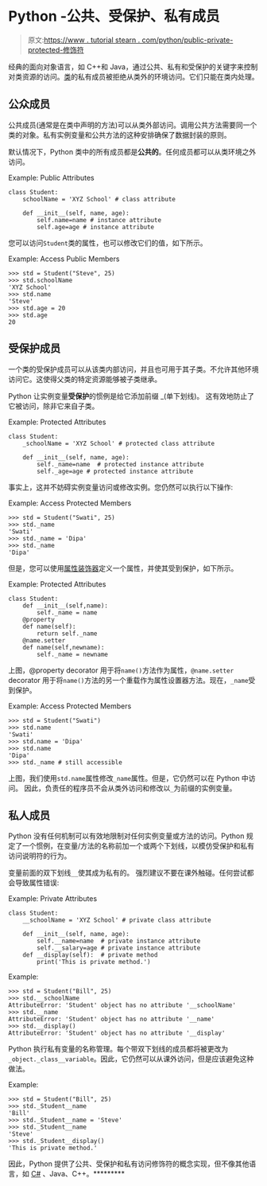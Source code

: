 # Python -公共、受保护、私有成员

> 原文:[https://www . tutorial stearn . com/python/public-private-protected-修饰符](https://www.tutorialsteacher.com/python/public-private-protected-modifiers)

经典的面向对象语言，如 C++和 Java，通过公共、私有和受保护的关键字来控制对类资源的访问。[类](/python/python-class)的私有成员被拒绝从类外的环境访问。它们只能在类内处理。

## 公众成员

公共成员(通常是在类中声明的方法)可以从类外部访问。调用公共方法需要同一个类的对象。私有实例变量和公共方法的这种安排确保了数据封装的原则。

默认情况下，Python 类中的所有成员都是**公共的**。任何成员都可以从类环境之外访问。

Example: Public Attributes 

```
class Student:
    schoolName = 'XYZ School' # class attribute

    def __init__(self, name, age):
        self.name=name # instance attribute
        self.age=age # instance attribute 
```

您可以访问`Student`类的属性，也可以修改它们的值，如下所示。

Example: Access Public Members 

```
>>> std = Student("Steve", 25)
>>> std.schoolName
'XYZ School'
>>> std.name
'Steve'
>>> std.age = 20
>>> std.age
20 
```

## 受保护成员

一个类的受保护成员可以从该类内部访问，并且也可用于其子类。不允许其他环境访问它。这使得父类的特定资源能够被子类继承。

Python 让实例变量**受保护**的惯例是给它添加前缀 _(单下划线)。 这有效地防止了它被访问，除非它来自子类。

Example: Protected Attributes 

```
class Student:
    _schoolName = 'XYZ School' # protected class attribute

    def __init__(self, name, age):
        self._name=name  # protected instance attribute
        self._age=age # protected instance attribute 
```

事实上，这并不妨碍实例变量访问或修改实例。您仍然可以执行以下操作:

Example: Access Protected Members 

```
>>> std = Student("Swati", 25)
>>> std._name
'Swati'
>>> std._name = 'Dipa'
>>> std._name
'Dipa' 
```

但是，您可以使用[属性装饰器](/python/property-decorator)定义一个属性，并使其受到保护，如下所示。

Example: Protected Attributes 

```
class Student:
	def __init__(self,name):
		self._name = name
	@property
	def name(self):
		return self._name
	@name.setter
	def name(self,newname):
		self._name = newname 
```

上图，@property decorator 用于将`name()`方法作为属性，`@name.setter` decorator 用于将`name()`方法的另一个重载作为属性设置器方法。现在，`_name`受到保护。

Example: Access Protected Members 

```
>>> std = Student("Swati")
>>> std.name
'Swati'
>>> std.name = 'Dipa'
>>> std.name
'Dipa'
>>> std._name # still accessible 
```

上图，我们使用`std.name`属性修改`_name`属性。但是，它仍然可以在 Python 中访问。 因此，负责任的程序员不会从类外访问和修改以`_`为前缀的实例变量。

## 私人成员

Python 没有任何机制可以有效地限制对任何实例变量或方法的访问。Python 规定了一个惯例，在变量/方法的名称前加一个或两个下划线，以模仿受保护和私有访问说明符的行为。

变量前面的双下划线`__`使其成为私有的。 强烈建议不要在课外触碰。任何尝试都会导致属性错误:

Example: Private Attributes 

```
class Student:
    __schoolName = 'XYZ School' # private class attribute

    def __init__(self, name, age):
        self.__name=name  # private instance attribute
        self.__salary=age # private instance attribute
    def __display(self):  # private method
	    print('This is private method.') 
```

Example: 

```
>>> std = Student("Bill", 25)
>>> std.__schoolName
AttributeError: 'Student' object has no attribute '__schoolName'
>>> std.__name
AttributeError: 'Student' object has no attribute '__name'
>>> std.__display()
AttributeError: 'Student' object has no attribute '__display' 
```

Python 执行私有变量的名称管理。每个带双下划线的成员都将被更改为`_object._class__variable`。因此，它仍然可以从课外访问，但是应该避免这种做法。

Example: 

```
>>> std = Student("Bill", 25)
>>> std._Student__name
'Bill'
>>> std._Student__name = 'Steve'
>>> std._Student__name
'Steve'
>>> std._Student__display()
'This is private method.' 
```

因此，Python 提供了公共、受保护和私有访问修饰符的概念实现，但不像其他语言，如 [C#](/csharp) 、Java、C++。*********